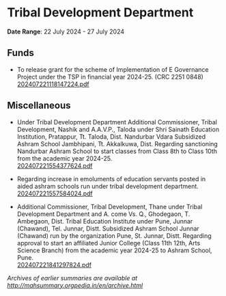 # Tribal Development Department

**Date Range**: 22 July 2024 - 27 July 2024


## Funds
- To release grant for the scheme of  Implementation of E Governance Project under the TSP in financial year 2024-25. (CRC 2251 0848)\
  [202407221118147224.pdf](https://gr.maharashtra.gov.in/Site/Upload/Government%20Resolutions/English/202407221118147224.pdf)

## Miscellaneous
- Under Tribal Development Department Additional Commissioner, Tribal Development, Nashik and A.A.V.P., Taloda under Shri Sainath Education Institution, Pratappur, Tt. Taloda, Dist. Nandurbar Vdara Subsidized Ashram School Jambhipani, Tt. Akkalkuwa, Dist. Regarding sanctioning Nandurbar Ashram School to start classes from Class 8th to Class 10th from the academic year 2024-25.\
  [202407221554377624.pdf](https://gr.maharashtra.gov.in/Site/Upload/Government%20Resolutions/English/202407221554377624.pdf)

- Regarding increase in emoluments of education servants posted in aided ashram schools run under tribal development department.\
  [202407221557584024.pdf](https://gr.maharashtra.gov.in/Site/Upload/Government%20Resolutions/English/202407221557584024.pdf)

- Additional Commissioner, Tribal Development, Thane under Tribal Development Department and A. come Vs. Q., Ghodegaon, T. Ambegaon, Dist. Tribal Education Institute under Pune, Junnar (Chawand), Tel. Junnar, Distt. Subsidized Ashram School Junnar (Chawand) run by the organization Pune, St. Junnar, Distt. Regarding approval to start an affiliated Junior College (Class 11th  12th, Arts  Science Branch) from the academic year 2024-25 to Ashram School, Pune.\
  [202407221841297824.pdf](https://gr.maharashtra.gov.in/Site/Upload/Government%20Resolutions/English/202407221841297824.pdf)


*Archives of earlier summaries are available at http://mahsummary.orgpedia.in/en/archive.html*